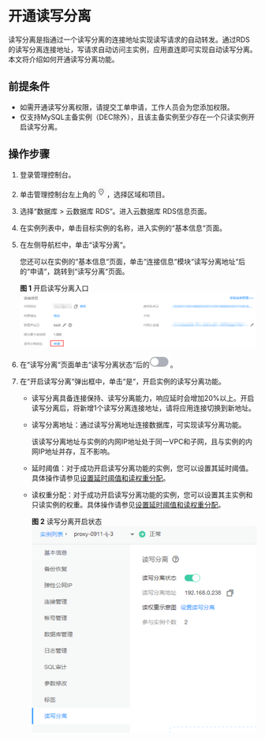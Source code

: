 # 开通读写分离<a name="rds_11_0017"></a>

读写分离是指通过一个读写分离的连接地址实现读写请求的自动转发。通过RDS的读写分离连接地址，写请求自动访问主实例，应用直连即可实现自动读写分离。本文将介绍如何开通读写分离功能。

## 前提条件<a name="zh-cn_topic_0200110321_section17134134915279"></a>

-   如需开通读写分离权限，请提交工单申请，工作人员会为您添加权限。
-   仅支持MySQL主备实例（DEC除外），且该主备实例至少存在一个只读实例开启读写分离。

## 操作步骤<a name="zh-cn_topic_0200110321_section175771041253"></a>

1.  登录管理控制台。
2.  单击管理控制台左上角的![](figures/Region灰色图标.png)，选择区域和项目。
3.  选择“数据库  \>  云数据库 RDS“。进入云数据库 RDS信息页面。
4.  在实例列表中，单击目标实例的名称，进入实例的“基本信息“页面。
5.  在左侧导航栏中，单击“读写分离“。

    您还可以在实例的“基本信息“页面，单击“连接信息“模块“读写分离地址“后的“申请“，跳转到“读写分离“页面。

    **图 1**  开启读写分离入口<a name="zh-cn_topic_0200110321_fig20566147102714"></a>  
    ![](figures/开启读写分离入口.png "开启读写分离入口")

6.  在“读写分离“页面单击“读写分离状态“后的![](figures/关闭按钮-14.png)。
7.  在“开启读写分离“弹出框中，单击“是“，开启实例的读写分离功能。
    -   读写分离具备连接保持、读写分离能力，响应延时会增加20%以上。开启读写分离后，将新增1个读写分离连接地址，请将应用连接切换到新地址。
    -   读写分离地址：通过读写分离地址连接数据库，可实现读写分离功能。

        该读写分离地址与实例的内网IP地址处于同一VPC和子网，且与实例的内网IP地址并存，互不影响。

    -   延时阈值：对于成功开启读写分离功能的实例，您可以设置其延时阈值。具体操作请参见[设置延时阈值和读权重分配](设置延时阈值和读权重分配.md)。
    -   读权重分配：对于成功开启读写分离功能的实例，您可以设置其主实例和只读实例的权重。具体操作请参见[设置延时阈值和读权重分配](设置延时阈值和读权重分配.md)。

        **图 2**  读写分离开启状态<a name="zh-cn_topic_0200110321_fig14265417152116"></a>  
        ![](figures/读写分离开启状态.png "读写分离开启状态")



